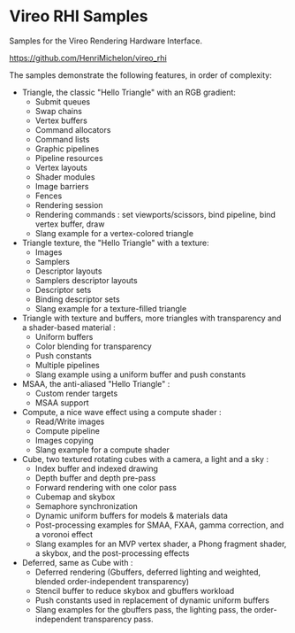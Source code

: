 # Vireo RHI Samples

Samples for the Vireo Rendering Hardware Interface.

https://github.com/HenriMichelon/vireo_rhi

The samples demonstrate the following features, in order of complexity:

- Triangle, the classic "Hello Triangle" with an RGB gradient:
  - Submit queues
  - Swap chains
  - Vertex buffers
  - Command allocators
  - Command lists
  - Graphic pipelines
  - Pipeline resources
  - Vertex layouts
  - Shader modules
  - Image barriers
  - Fences
  - Rendering session
  - Rendering commands : set viewports/scissors, bind pipeline, bind vertex buffer, draw
  - Slang example for a vertex-colored triangle
- Triangle texture, the "Hello Triangle" with a texture:
  - Images
  - Samplers
  - Descriptor layouts
  - Samplers descriptor layouts
  - Descriptor sets
  - Binding descriptor sets
  - Slang example for a texture-filled triangle
- Triangle with texture and buffers, more triangles with transparency and a shader-based material :
  - Uniform buffers
  - Color blending for transparency
  - Push constants
  - Multiple pipelines
  - Slang example using a uniform buffer and push constants
- MSAA, the anti-aliased "Hello Triangle" :
  - Custom render targets
  - MSAA support
- Compute, a nice wave effect using a compute shader :
  - Read/Write images
  - Compute pipeline
  - Images copying
  - Slang example for a compute shader
- Cube, two textured rotating cubes with a camera, a light and a sky :
  - Index buffer and indexed drawing
  - Depth buffer and depth pre-pass
  - Forward rendering with one color pass
  - Cubemap and skybox
  - Semaphore synchronization
  - Dynamic uniform buffers for models & materials data
  - Post-processing examples for SMAA, FXAA, gamma correction, and a voronoi effect
  - Slang examples for an MVP vertex shader, a Phong fragment shader, a skybox, and the post-processing effects
- Deferred, same as Cube with :
  - Deferred rendering (Gbuffers, deferred lighting and weighted, blended order-independent transparency)
  - Stencil buffer to reduce skybox and gbuffers workload
  - Push constants used in replacement of dynamic uniform buffers
  - Slang examples for the gbuffers pass, the lighting pass, the order-independent transparency pass.